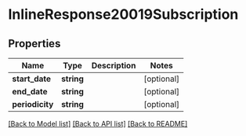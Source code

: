 # InlineResponse20019Subscription

## Properties
Name | Type | Description | Notes
------------ | ------------- | ------------- | -------------
**start_date** | **string** |  | [optional] 
**end_date** | **string** |  | [optional] 
**periodicity** | **string** |  | [optional] 

[[Back to Model list]](../../README.md#documentation-for-models) [[Back to API list]](../../README.md#documentation-for-api-endpoints) [[Back to README]](../../README.md)

